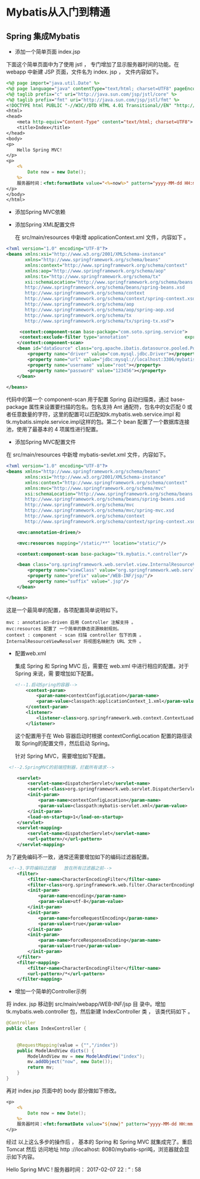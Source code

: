 # Mybatis从入门到精通

## Spring 集成Mybatis

* 添加一个简单页面 index.jsp

下面这个简单页面中为了使用 jstl ， 专门增加了显示服务器时间的功能。在 webapp 中新建
JSP 页面，文件名为 index. jsp ， 文件内容如下。

```jsp
<%@ page import="java.util.Date" %>
<%@ page language="java" contentType="text/html; charset=UTF8" pageEncoding="UTF8"%>
<%@ taglib prefix="c" uri="http://java.sun.com/jsp/jstl/core" %>
<%@ taglib prefix="fmt" uri="http://java.sun.com/jsp/jstl/fmt" %>
<!DOCTYPE html PUBLIC "-//W3C//DTD HTML 4.01 Transitional//EN" "http://www.w3.org/TR/html4/loose.dtd">
<html>
<head>
    <meta http-equiv="Content-Type" content="text/html; charset=UTF8">
    <title>Index</title>
</head>
<body>
<p>
    Hello Spring MVC!
</p>
<p>
    <%
        Date now = new Date();
    %>
    服务器时间：<fmt:formatDate value="<%=now%>" pattern="yyyy-MM-dd HH:mm:ss"/>
</p>
</body>
</html>
```

* 添加Spring MVC依赖

* 添加Spring XML配置文件

  在 src/main/resources 中新增 applicationContext.xml 文件，内容如下 。

```xml
<?xml version="1.0" encoding="UTF-8"?>
<beans xmlns:xsi="http://www.w3.org/2001/XMLSchema-instance"
       xmlns="http://www.springframework.org/schema/beans"
       xmlns:context="http://www.springframework.org/schema/context"
       xmlns:aop="http://www.springframework.org/schema/aop"
       xmlns:tx="http://www.springframework.org/schema/tx"
       xsi:schemaLocation="http://www.springframework.org/schema/beans
       http://www.springframework.org/schema/beans/spring-beans.xsd
       http://www.springframework.org/schema/context
       http://www.springframework.org/schema/context/spring-context.xsd
       http://www.springframework.org/schema/aop
       http://www.springframework.org/schema/aop/spring-aop.xsd
       http://www.springframework.org/schema/tx
       http://www.springframework.org/schema/tx/spring-tx.xsd">

     <context:component-scan base-package="com.soto.spring.service">
     <context:exclude-filter type="annotation" 			           expression="org.springframework.stereotype.Controller"/>
    </context:component-scan>
    <bean id="dataSource" class="org.apache.ibatis.datasource.pooled.PooledDataSource">
        <property name="driver" value="com.mysql.jdbc.Driver"></property>
        <property name="url" value="jdbc:mysql://localhost:3306/mybatis"></property>
        <property name="username" value="root"></property>
        <property name="password" value="123456"></property>
    </bean>
    
</beans>
```

代码中的第一个 component-scan 用于配置 Spring 自动扫描类，通过 base-package 属性来设置要扫描的包名。包名支持 Ant 通配符，包名中的女匹配 0 或者任意数量的字符，这里的配置可以匹配如tk.mybatis.web.service.impl 和 tk.mybatis.simple.service.impl这样的包。第二个 bean 配置了一个数据库连接池，使用了最基本的 4 项属性进行配置。

* 添加Spring MVC配置文件

在 src/main/resources 中新增 mybatis-sevlet.xml 文件，内容如下。

```xml
<?xml version="1.0" encoding="UTF-8"?>
<beans xmlns="http://www.springframework.org/schema/beans"
       xmlns:xsi="http://www.w3.org/2001/XMLSchema-instance"
       xmlns:context="http://www.springframework.org/schema/context"
       xmlns:mvc="http://www.springframework.org/schema/mvc"
       xsi:schemaLocation="http://www.springframework.org/schema/beans
       http://www.springframework.org/schema/beans/spring-beans.xsd
       http://www.springframework.org/schema/mvc
       http://www.springframework.org/schema/mvc/spring-mvc.xsd
       http://www.springframework.org/schema/context
       http://www.springframework.org/schema/context/spring-context.xsd">

    <mvc:annotation-driven/>

    <mvc:resources mapping="/static/**" location="static/"/>

    <context:component-scan base-package="tk.mybatis.*.controller"/>

    <bean class="org.springframework.web.servlet.view.InternalResourceViewResolver">
        <property name="viewClass" value="org.springframework.web.servlet.view.JstlView"/>
        <property name="prefix" value="/WEB-INF/jsp/"/>
        <property name="suffix" value=".jsp"/>
    </bean>

</beans>
```

这是一个最简单的配置，各项配置简单说明如下。

```
mvc : annotation-driven 启用 Controller 注解支持 。
mvc:resources 配置了 一个简单的静态资源映射规则。
context : component - scan 扫描 controller 包下的类 。
InternalResourceViewResolver 将视图名映射为 URL 文件 。
```

* 配置web.xml	

  集成 Spring 和 Spring MVC 后，需要在 web.xml 中进行相应的配置。对于 Spring 来说，需
  要增加如下配置。

  ```xml
  <!--1.启动Spring的容器-->
      <context-param>
          <param-name>contextConfigLocation</param-name>
          <param-value>classpath:applicationContext_1.xml</param-value>
      </context-param>
      <listener>
          <listener-class>org.springframework.web.context.ContextLoaderListener</listener-class>
      </listener>
  ```

  这个配置用于在 Web 容器启动时根据 contextConfigLocation 配置的路径读取 Spring的配置文件，然后启动 Spring。

  

  针对 Spring MVC，需要增加如下配置。

```xml
 <!--2.SpringMVC的前端控制器，拦截所有请求-->

    <servlet>
        <servlet-name>dispatcherServlet</servlet-name>
        <servlet-class>org.springframework.web.servlet.DispatcherServlet</servlet-class>
        <init-param>
            <param-name>contextConfigLocation</param-name>
            <param-value>classpath:mybatis-servlet.xml</param-value>
        </init-param>
        <load-on-startup>1</load-on-startup>
    </servlet>
    <servlet-mapping>
        <servlet-name>dispatcherServlet</servlet-name>
        <url-pattern>/</url-pattern>
    </servlet-mapping>
```

为了避免编码不一致，通常还需要增加如下的编码过滤器配置。

```xml
 <!--3.字符编码过滤器   放在所有过滤器之前-->
    <filter>
        <filter-name>CharacterEncodingFilter</filter-name>
        <filter-class>org.springframework.web.filter.CharacterEncodingFilter</filter-class>
        <init-param>
            <param-name>encoding</param-name>
            <param-value>utf-8</param-value>
        </init-param>
        <init-param>
            <param-name>forceRequestEncoding</param-name>
            <param-value>true</param-value>
        </init-param>
        <init-param>
            <param-name>forceResponseEncoding</param-name>
            <param-value>true</param-value>
        </init-param>
    </filter>
    <filter-mapping>
        <filter-name>CharacterEncodingFilter</filter-name>
        <url-pattern>/*</url-pattern>
    </filter-mapping>
```

* 增加一个简单的Controller示例

将 index. jsp 移动到 src/main/webapp/WEB-INF/jsp 目 录中。增加 tk.mybatis.web.controller 包，然后新建 IndexController 类 ， 该类代码如下 。

```java
@Controller
public class IndexController {
    
    
    @RequestMapping(value = {"","/index"})
    public ModelAndView dicts() {
        ModelAndView mv = new ModelAndView("index");
        mv.addObject("now", new Date());
        return mv;
    }
}

```

再对 index.jsp 页面中的 body 部分做如下修改。

```jsp
<p>
    <%
        Date now = new Date();
    %>
    服务器时间：<fmt:formatDate value="${now}" pattern="yyyy-MM-dd HH:mm:ss"/>
</p>
```

经过 以上这么多步的操作后 ， 基本的 Spring 和 Spring MVC 就集成完了。重启 Tomcat 然后
访问地址 http ://localhost: 8080/mybatis-spri吨，浏览器就会显示如下内容。

Hello Spring MVC !
服务器时间： 2017-02-07 22 : “ : 58

















​              